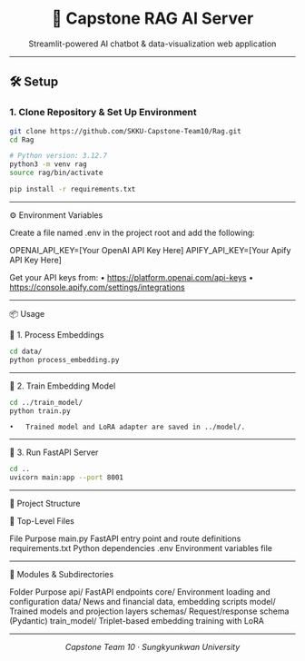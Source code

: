 <div align="center">
  <h1>🚀 Capstone RAG AI Server</h1>
  <p>Streamlit-powered AI chatbot & data-visualization web application</p>
</div>

---

## 🛠️ Setup

### 1. Clone Repository & Set Up Environment

```bash
git clone https://github.com/SKKU-Capstone-Team10/Rag.git
cd Rag

# Python version: 3.12.7
python3 -m venv rag
source rag/bin/activate

pip install -r requirements.txt
```

---

⚙️ Environment Variables

Create a file named .env in the project root and add the following:

OPENAI_API_KEY=[Your OpenAI API Key Here]
APIFY_API_KEY=[Your Apify API Key Here]

Get your API keys from:
	•	https://platform.openai.com/api-keys
	•	https://console.apify.com/settings/integrations

---

📦 Usage

📌 1. Process Embeddings
```bash
cd data/
python process_embedding.py
```

---

📌 2. Train Embedding Model
```bash
cd ../train_model/
python train.py
```

	•	Trained model and LoRA adapter are saved in ../model/.

---

📌 3. Run FastAPI Server
```bash
cd ..
uvicorn main:app --port 8001
```


---

📁 Project Structure

🔹 Top-Level Files

File	Purpose
main.py	FastAPI entry point and route definitions
requirements.txt	Python dependencies
.env	Environment variables file


---

🔸 Modules & Subdirectories

Folder	Purpose
api/	FastAPI endpoints
core/	Environment loading and configuration
data/	News and financial data, embedding scripts
model/	Trained models and projection layers
schemas/	Request/response schema (Pydantic)
train_model/	Triplet-based embedding training with LoRA


---


<div align="center">
  <i>Capstone Team 10 · Sungkyunkwan University</i>
</div>




